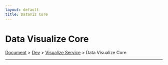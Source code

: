 ```yaml
---
layout: default
title: DataViz Core
---
```


# Data Visualize Core
<div class="alert alert-dark" role="alert">
    <a href="../../index.md">Document</a>
     > 
    <a href="../index.md">Dev</a>
     > 
    <a href="./index.md">Visualize Service</a>
     > 
    Data Visualize Core
</div>

---